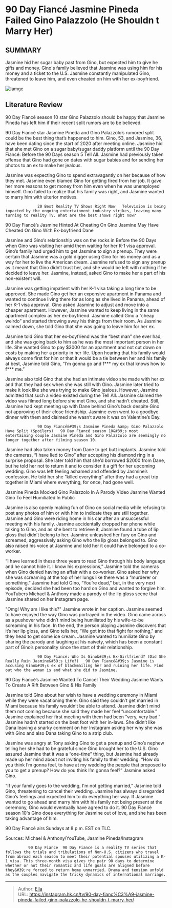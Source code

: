 # 90 Day Fiancé Jasmine Pineda Failed Gino Palazzolo (He Shouldn t Marry Her)


## SUMMARY 



  Jasmine hid her sugar baby past from Gino, but expected him to give he gifts and money.   Gino&#39;s family believed that Jasmine was using him for his money and a ticket to the U.S.   Jasmine constantly manipulated Gino, threatened to leave him, and even cheated on him with her ex-boyfriend.  

![iamge](https://static1.srcdn.com/wordpress/wp-content/uploads/2024/01/90-day-fiance-_-jasmine-pineda-failed-gino-palazzolo-he-shouldn-t-marry-her.jpg)

## Literature Review

90 Day Fiancé season 10 star Gino Palazzolo should be happy that Jasmine Pineda has left him if their recent split rumors are to be believed.




90 Day Fiancé star Jasmine Pineda and Gino Palazzolo’s rumored split could be the best thing that’s happened to him. Gino, 53, and Jasmine, 36, have been dating since the start of 2020 after meeting online. Jasmine hid that she met Gino on a sugar baby/sugar daddy platform until the 90 Day Fiancé: Before the 90 Days season 5 Tell All. Jasmine had previously taken offense that Gino had gone on dates with sugar babies and for sending her photos to an ex to make her jealous.




Jasmine was expecting Gino to spend extravagantly on her because of how they met. Jasmine even blamed Gino for getting fired from her job. It gave her more reasons to get money from him even when he was unemployed himself. Gino failed to realize that his family was right, and Jasmine wanted to marry him with ulterior motives.

                  20 Best Reality TV Shows Right Now   Television is being impacted by the ongoing entertainment industry strikes, leaving many turning to reality TV. What are the best shows right now?   


 90 Day Fiancé’s Jasmine Hinted At Cheating On Gino 
Jasmine May Have Cheated On Gino With Ex-boyfriend Dane
         

Jasmine and Gino’s relationship was on the rocks in Before the 90 Days when Gino was visiting her amid them waiting for her K-1 visa approval. Gino’s family had urged him to get Jasmine to sign a prenup. They were certain that Jasmine was a gold digger using Gino for his money and as a way for her to live the American dream. Jasmine refused to sign any prenup as it meant that Gino didn’t trust her, and she would be left with nothing if he decided to leave her. Jasmine, instead, asked Gino to make her a part of his non-existent will.




Jasmine was getting impatient with her K-1 visa taking a long time to be approved. She made Gino get her an expensive apartment in Panama and wanted to continue living there for as long as she lived in Panama, ahead of her K-1 visa approval. Gino asked Jasmine to adjust and move into a cheaper apartment. However, Jasmine wanted to keep living in the same apartment complex as her ex-boyfriend. Jasmine called Gino a “cheap weirdo” and started throwing away his things from their room. As Jasmine calmed down, she told Gino that she was going to leave him for her ex.

Jasmine told Gino that her ex-boyfriend was the “best man” she ever had, and she was going back to him as he was the most important person in her life. She wanted Gino to pay $3000 for an apartment and not cut down on costs by making her a priority in her life. Upon hearing that his family would always come first for him or that it would be a tie between her and his family at best, Jasmine told Gino, “I’m gonna go and f*** my ex that knows how to f*** me.” 




Jasmine also told Gino that she had an intimate video she made with her ex and that they had sex when she was still with Gino. Jasmine later tried to make it look like she was trying to make Gino jealous. However, Jasmine admitted that such a video existed during the Tell All. Jasmine claimed the video was filmed long before she met Gino, and she hadn’t cheated. Still, Jasmine had kept meeting up with Dane behind Gino’s back despite Gino not approving of their close friendship. Jasmine even went to a goodbye dinner with them and claimed she wasn’t aware it was on Valentine’s Day.

                  90 Day Fiancé&#39;s Jasmine Pineda &amp; Gino Palazzolo Have Split (Spoilers)   90 Day Fiancé season 10&#39;s most entertaining couple Jasmine Pineda and Gino Palazzolo are seemingly no longer together after filming season 10.   

Jasmine had also taken money from Dane to get butt implants. Jasmine told the cameras, “I have lied to Gino” after accepting his diamond ring in a surprise proposal. She later told him that she’d borrowed $2000 from Dane, but he told her not to return it and to consider it a gift for her upcoming wedding. Gino was left feeling ashamed and offended by Jasmine’s confession. He told her she “killed everything” after they had a great trip together in Miami where everything, for once, had gone well.






 Jasmine Pineda Mocked Gino Palazzolo In A Parody Video 
Jasmine Wanted Gino To Feel Humiliated In Public

 

Jasmine is also openly making fun of Gino on social media while refusing to post any photos of him or with him to indicate they are still together. Jasmine and Gino were riding home in his car after an unsuccessful meeting with his family. Jasmine accidentally dropped her phone while talking to Gino, and as she bent to retrieve it, Jasmine found a tube of lip gloss that didn’t belong to her. Jasmine unleashed her fury on Gino and screamed, aggressively asking Gino who the lip gloss belonged to. Gino also raised his voice at Jasmine and told her it could have belonged to a co-worker.

“I have learned in these three years to read Gino through his body language and he cannot hide it. I know his expressions,” Jasmine told the cameras when Gino denied having an affair with a co-worker. Gino asked her why she was screaming at the top of her lungs like there was a “murderer or something.” Jasmine had told Gino, “You’re dead,” but, in the very next episode, decided she had been too hard on Gino and wanted to forgive him. YouTubers Michael &amp; Anthony made a parody of the lip gloss scene that Jasmine shared on her Instagram page.




&#34;Omg! Why am I like this?&#34; Jasmine wrote in her caption. Jasmine seemed to have enjoyed the way Gino was portrayed in the video. Gino came across as a pushover who didn’t mind being humiliated by his wife-to-be screaming in his face. In the end, the person playing Jasmine discovers that it’s her lip gloss, and Gino tells her, “We got into that fight for nothing,&#34; and they head to get some ice cream. Jasmine wanted to humiliate Gino by sharing the parody and laughing at his naivety, which has been a constant part of Gino’s personality since the start of their relationship.

                  90 Day Fiancé: Who Is Gino&#39;s Ex-Girlfriend? (Did She Really Ruin Jasmine&#39;s Life?)   90 Day Fiancé&#39;s Jasmine is accusing Gino&#39;s ex of blackmailing her and ruining her life. Find out who the woman is and what she did to Jasmine.   



 90 Day Fiancé’s Jasmine Wanted To Cancel Their Wedding 
Jasmine Wants To Create A Rift Between Gino &amp; His Family
         




Jasmine told Gino about her wish to have a wedding ceremony in Miami while they were vacationing there. Gino said they couldn’t get married in Miami because his family wouldn’t be able to attend. Jasmine didn’t mind them not coming because she said they made her feel “uncomfortable.” Jasmine explained her first meeting with them had been “very, very bad.” Jasmine hadn’t started on the best foot with her in-laws. She didn’t like Dana leaving a snarky comment on her Instagram asking her why she was with Gino and also Dana taking Gino to a strip club.

Jasmine was angry at Tony asking Gino to get a prenup and Gino’s nephew telling her she had to be grateful since Gino brought her to the U.S. Gino assured Jasmine that it was a “one-time” thing, but Jasmine had already made up her mind about not inviting his family to their wedding. “How do you think I’m gonna feel, to have at my wedding the people that proposed to you to get a prenup? How do you think I’m gonna feel?” Jasmine asked Gino.




“If your family goes to the wedding, I&#39;m not getting married,” Jasmine told Gino, threatening to cancel their wedding. Jasmine has always disregarded Gino’s feelings and expected him to do everything her way. If Jasmine wanted to go ahead and marry him with his family not being present at the ceremony, Gino would eventually have agreed to do it. 90 Day Fiancé season 10&#39;s Gino does everything for Jasmine out of love, and she has been taking advantage of him.



90 Day Fiancé airs Sundays at 8 p.m. EST on TLC.




Sources: Michael &amp; Anthony/YouTube, Jasmine Pineda/Instagram

              90 Day Fiance  90 Day Fiance is a reality TV series that follows the trials and tribulations of Non-U.S. citizens who travel from abroad each season to meet their potential spouses utilizing a K-1 visa. This three-month visa gives the pair 90 days to determine whether or not their romantic and life goals are aligned before they&#39;re forced to return home unmarried. Drama and tension unfold as the couples navigate the tricky dynamics of international marriage.   




 



---

> Author: [Ella](https://instagram.hk.cn/)  
> URL: https://instagram.hk.cn/tv/90-day-fianc%C3%A9-jasmine-pineda-failed-gino-palazzolo-he-shouldn-t-marry-her/  

